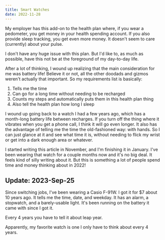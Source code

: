```yaml
---
title: Smart Watches
date: 2022-11-28
---
```


My employer has this add-on to the health plan where,
if you wear a pedometer,
you get money in your health spending account.
If you also provide sleep tracking,
you get even more money.
It doesn't seem to care (currently) about your pulse.

I don't have any huge issue with this plan.
But I'd like to, as much as possible,
have this not be at the foreground of my day-to-day life.

After a lot of thinking,
I wound up realizing that the main consideration for me was battery life!
Believe it or not, all the other doodads and gizmos weren't actually that important.
So my requirements list is basically:

1. Tells me the time
2. Can go for a long time without needing to be recharged
3. Counts my steps and automatically puts them in this health plan thing
4. Also tell the health plan how long I sleep

I wound up going back to a watch I had a few years ago,
which has a month-long battery life between recharges.
If you turn off the thing where it vibrates when you get a phone call,
I think it will go even longer.
It also has the advantage of telling me the time the old-fashioned way:
with hands.
So I can just glance at it and see what time it is,
without needing to flick my wrist or get into a dark enough area or whatever.

I started writing this article in November,
and I'm finishing it in January.
I've been wearing that watch for a couple months now and it's no big deal.
It feels kind of silly writing about it.
But this is something a lot of people spend time and money thinking about in 2022!


Update: 2023-Sep-25
---------------

Since switching jobs, I've been wearing a Casio F-91W. I got it for $7 about 10 years ago.
It tells me the time, date, and weekday. It has an alarm, a stopwatch, and a barely-usable
light. It's been running on the battery it came with since I got it.

Every 4 years you have to tell it about leap year.

Apparently, my favorite watch is one I only have to think about every 4 years.
